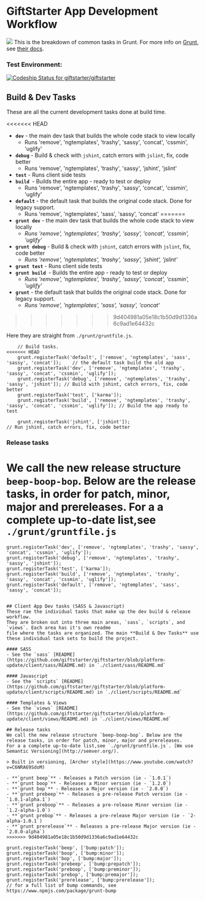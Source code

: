 # GiftStarter App Development Workflow
![](https://wordimpress.com/assets/icon-grunt.png)
This is the breakdown of common tasks in Grunt. For more info on [Grunt](http://gruntjs.com), see [their docs](http://gruntjs.com/getting-started).

### Test Environment:
[ ![Codeship Status for giftstarter/giftstarter](https://codeship.com/projects/ca27d580-3295-0133-88e5-7e5270587528/status?branch=dev)](https://codeship.com/projects/99954)

## Build & Dev Tasks
These are all the current development tasks done at build time.

<<<<<<< HEAD
- **`dev`** - the main dev task that builds the whole code stack to view locally
  - Runs 'remove', 'ngtemplates', 'trashy', 'sassy', 'concat', 'cssmin', 'uglify'
- **`debug`** - Build & check with `jshint`, catch errors with `jslint`, fix, code better
  - Runs 'remove', 'ngtemplates', 'trashy', 'sassy', 'jshint', 'jslint'
- **`test`** - Runs client side tests
- **`build `**- Builds the entire app - ready to test or deploy
  - Runs 'remove', 'ngtemplates', 'trashy', 'sassy', 'concat', 'cssmin', 'uglify'
- **`default`** - the default task that builds the original code stack. Done for legacy support.
  - Runs 'remove', 'ngtemplates', 'sass', 'sassy', 'concat'
=======
- **`grunt dev`** - the main dev task that builds the whole code stack to view locally
  - *Runs 'remove', 'ngtemplates', 'trashy', 'sassy', 'concat', 'cssmin', 'uglify'*
- **`grunt debug`** - Build & check with `jshint`, catch errors with `jslint`, fix, code better
  - *Runs 'remove', 'ngtemplates', 'trashy', 'sassy', 'jshint', 'jslint'*
- **`grunt test`** - Runs client side tests
- **`grunt build `**- Builds the entire app - ready to test or deploy
  - *Runs 'remove', 'ngtemplates', 'trashy', 'sassy', 'concat', 'cssmin', 'uglify'*
- **`grunt`** - the default task that builds the original code stack. Done for legacy support.
  - *Runs 'remove', 'ngtemplates', 'sass', 'sassy', 'concat'*
>>>>>>> 9d404981a05e18c1b50d9d1336a6c9ad1e64432c

Here they are straight from `./grunt/gruntfile.js`.
```
    // Build tasks.
<<<<<<< HEAD
    grunt.registerTask('default', ['remove', 'ngtemplates', 'sass', 'sassy', 'concat']);	// the default task build the old app
	grunt.registerTask('dev', ['remove', 'ngtemplates', 'trashy', 'sassy', 'concat', 'cssmin', 'uglify']);
	grunt.registerTask('debug', ['remove', 'ngtemplates', 'trashy', 'sassy', 'jshint']); // Build with jshint, catch errors, fix, code better
	grunt.registerTask('test', ['karma']);
	grunt.registerTask('build', ['remove', 'ngtemplates', 'trashy', 'sassy', 'concat', 'cssmin', 'uglify']); // Build the app ready to test
	
    grunt.registerTask('jshint', ['jshint']);								// Run jshint, catch errors, fix, code better
```

### Release tasks
We call the new release structure `beep-boop-bop`. Below are the release tasks, in order for patch, minor, major and prereleases. 
For a a complete up-to-date list,see `./grunt/gruntfile.js`
=======
	grunt.registerTask('dev', ['remove', 'ngtemplates', 'trashy', 'sassy', 'concat', 'cssmin', 'uglify']);
	grunt.registerTask('debug', ['remove', 'ngtemplates', 'trashy', 'sassy', 'jshint']); 
	grunt.registerTask('test', ['karma']);
	grunt.registerTask('build', ['remove', 'ngtemplates', 'trashy', 'sassy', 'concat', 'cssmin', 'uglify']); 
    grunt.registerTask('default', ['remove', 'ngtemplates', 'sass', 'sassy', 'concat']);	
```

## Client App Dev tasks (SASS & Javascript)
These rae the individual tasks that make up the dev build & release workflow.
They are broken out into three main areas, `sass`, `scripts`, and `views`. Each area has it's own readme 
file where the tasks are organized. The main **Build & Dev Tasks** use these individual task sets to build the project.

#### SASS
- See the `sass` [README](https://github.com/giftstarter/giftstarter/blob/platform-update/client/sass/README.md) in `./client/sass/README.md`

#### Javascript
- See the `scripts` [README](https://github.com/giftstarter/giftstarter/blob/platform-update/client/scripts/README.md) in `./client/scripts/README.md`

#### Templates & Views
- See the `views` [README](https://github.com/giftstarter/giftstarter/blob/platform-update/client/views/README.md) in `./client/views/README.md`

## Release tasks
We call the new release structure `beep-boop-bop`. Below are the release tasks, in order for patch, minor, major and prereleases. 
For a a complete up-to-date list,see `./grunt/gruntfile.js`. [We use Semantic Versioning](http://semver.org/).

> Built in versioning, [Archer style](https://www.youtube.com/watch?v=C6NRA69SdoM)

- **`grunt beep`** - Releases a Patch version (ie - `1.0.1`)
- **`grunt boop`** - Releases a Minor version (ie - `1.2.0`)
- **`grunt bop`** - Releases a Major version (ie - `2.0.0`)
- **`grunt prebeep`** - Releases a pre-release Patch version (ie - `1.0.1-alpha.1`)
- **`grunt preboop`** - Releases a pre-release Minor version (ie - `1.2-alpha-1.0`)
- **`grunt prebop`** - Releases a pre-release Major version (ie - `2-alpha-1.0.1`)
- **`grunt prerelease`** - Releases a pre-release Major version (ie - `2.0.0-alpha`)
>>>>>>> 9d404981a05e18c1b50d9d1336a6c9ad1e64432c

```
	grunt.registerTask('beep', ['bump:patch']);
	grunt.registerTask('boop', ['bump:minor']);
	grunt.registerTask('bop', ['bump:major']); 
	grunt.registerTask('prebeep', ['bump:prepatch']);
	grunt.registerTask('preboop', ['bump:preminor']);
	grunt.registerTask('prebop', ['bump:premajor']);
	grunt.registerTask('prerelease', ['bump:prerelease']);
	// for a full list of bump commands, see https://www.npmjs.com/package/grunt-bump
```